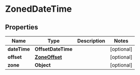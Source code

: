 

# ZonedDateTime


## Properties

Name | Type | Description | Notes
------------ | ------------- | ------------- | -------------
**dateTime** | **OffsetDateTime** |  |  [optional]
**offset** | [**ZoneOffset**](ZoneOffset.md) |  |  [optional]
**zone** | **Object** |  |  [optional]



